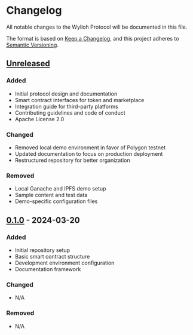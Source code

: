 # Changelog

All notable changes to the Wylloh Protocol will be documented in this file.

The format is based on [Keep a Changelog](https://keepachangelog.com/en/1.0.0/),
and this project adheres to [Semantic Versioning](https://semver.org/spec/v2.0.0.html).

## [Unreleased]

### Added
- Initial protocol design and documentation
- Smart contract interfaces for token and marketplace
- Integration guide for third-party platforms
- Contributing guidelines and code of conduct
- Apache License 2.0

### Changed
- Removed local demo environment in favor of Polygon testnet
- Updated documentation to focus on production deployment
- Restructured repository for better organization

### Removed
- Local Ganache and IPFS demo setup
- Sample content and test data
- Demo-specific configuration files

## [0.1.0] - 2024-03-20

### Added
- Initial repository setup
- Basic smart contract structure
- Development environment configuration
- Documentation framework

### Changed
- N/A

### Removed
- N/A

[Unreleased]: https://github.com/wylloh/wylloh-platform/compare/v0.1.0...HEAD
[0.1.0]: https://github.com/wylloh/wylloh-platform/releases/tag/v0.1.0 